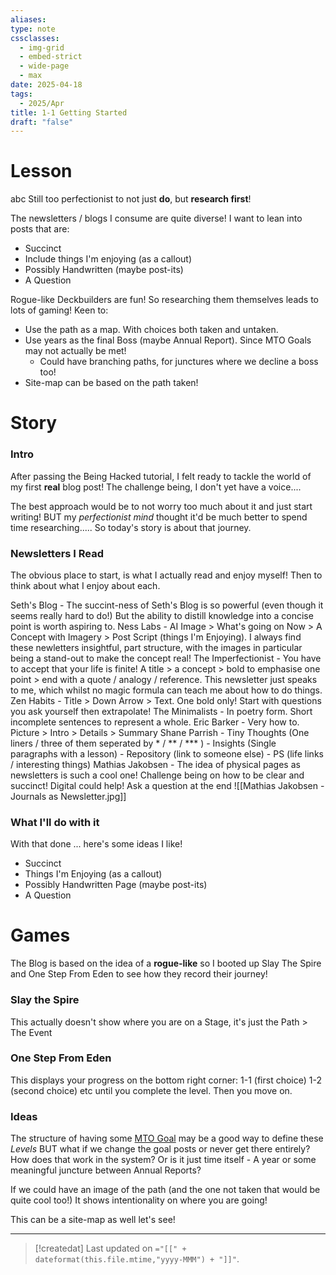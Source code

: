 ```yaml
---
aliases: 
type: note
cssclasses:
  - img-grid
  - embed-strict
  - wide-page
  - max
date: 2025-04-18
tags:
  - 2025/Apr
title: 1-1 Getting Started
draft: "false"
---
```

# Lesson
abc
Still too perfectionist to not just **do**, but **research first**! 

The newsletters / blogs I consume are quite diverse!  I want to lean into posts that are:
- Succinct 
- Include things I'm enjoying (as a callout)
- Possibly Handwritten (maybe post-its)
- A Question

Rogue-like Deckbuilders are fun!  So researching them themselves leads to lots of gaming!  Keen to:
- Use the path as a map.  With choices both taken and untaken.
- Use years as the final Boss (maybe Annual Report).  Since MTO Goals may not actually be met!
	- Could have branching paths, for junctures where we decline a boss too!
- Site-map can be based on the path taken!



# Story

### Intro
After passing the Being Hacked tutorial, I felt ready to tackle the world of my first **real** blog post!  The challenge being, I don't yet have a voice....

The best approach would be to not worry too much about it and just start writing!  BUT my *perfectionist mind* thought it'd be much better to spend time researching.....  So today's story is about that journey.

### Newsletters I Read
The obvious place to start, is what I actually read and enjoy myself!  Then to think about what I enjoy about each.

Seth's Blog - The succint-ness of Seth's Blog is so powerful (even though it seems really hard to do!)  But the ability to distill knowledge into a concise point is worth aspiring to.
Ness Labs - AI Image > What's going on Now > A Concept with Imagery > Post Script (things I'm Enjoying).  I always find these newletters insightful, part structure, with the images in particular being a stand-out to make the concept real!
The Imperfectionist - You have to accept that your life is finite!  A title > a concept > bold to emphasise one point > end with a quote / analogy / reference.  This newsletter just speaks to me, which whilst no magic formula can teach me about how to do things. 
Zen Habits - Title > Down Arrow > Text.  One bold only!  Start with questions you ask yourself then extrapolate!
The Minimalists - In poetry form.  Short incomplete sentences to represent a whole.
Eric Barker - Very how to.  Picture > Intro > Details > Summary
Shane Parrish - Tiny Thoughts (One liners / three of them seperated by * / ** / *** ) - Insights (Single paragraphs with a lesson) - Repository (link to someone else) - PS (life links / interesting things)
Mathias Jakobsen - The idea of physical pages as newsletters is such a cool one! Challenge being on how to be clear and succinct!  Digital could help!  Ask a question at the end
![[Mathias Jakobsen - Journals as Newsletter.jpg]]

### What I'll do with it

With that done ... here's some ideas I like!
- Succinct 
- Things I'm Enjoying (as a callout)
- Possibly Handwritten Page (maybe post-its)
- A Question

# Games
The Blog is based on the idea of a **rogue-like** so I booted up Slay The Spire and One Step From Eden to see how they record their journey!

### Slay the Spire
This actually doesn't show where you are on a Stage, it's just the Path > The Event

### One Step From Eden
This displays your progress on the bottom right corner:
1-1 (first choice) 1-2 (second choice) etc until you complete the level.  Then you move on.

### Ideas
The structure of having some [MTO Goal](https://aaron.com/2013/08/13/the-best-goal-achievement-strategy/) may be a good way to define these *Levels* BUT what if we change the goal posts or never get there entirely?  How does that work in the system?  Or is it just time itself - A year or some meaningful juncture between Annual Reports? 

If we could have an image of the path (and the one not taken that would be quite cool too!)  It shows intentionality on where you are going!

This can be a site-map as well let's see!


---
> [!createdat] Last updated on `="[[" + dateformat(this.file.mtime,"yyyy-MMM") + "]]"`.